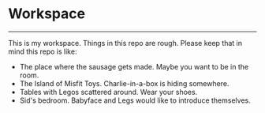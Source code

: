 # Workspace	
____

This is my workspace.  Things in this repo are rough.
Please keep that in mind this repo is like:

* The place where the sausage gets made.  Maybe you want to be in the room.
* The Island of Misfit Toys. Charlie-in-a-box is hiding somewhere.
* Tables with Legos scattered around.  Wear your shoes.
* Sid's bedroom.  Babyface and Legs would like to introduce themselves.